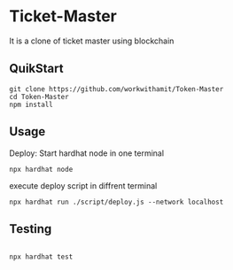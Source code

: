 # Ticket-Master

It is a clone of ticket master using blockchain

## QuikStart

```
git clone https://github.com/workwithamit/Token-Master
cd Token-Master
npm install

```

## Usage

Deploy:
Start hardhat node in one terminal

```
npx hardhat node
```

execute deploy script in diffrent terminal

```
npx hardhat run ./script/deploy.js --network localhost
```

## Testing

```

npx hardhat test

```
